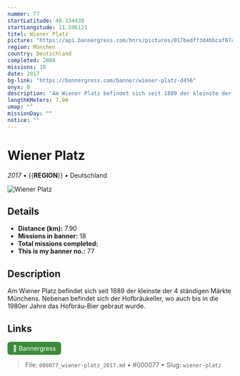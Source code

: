 ```yaml
---
nummer: 77
startLatitude: 48.134439
startLongitude: 11.596121
titel: Wiener Platz
picture: "https://api.bannergress.com/bnrs/pictures/017bedff3d4bbcaf87c58d14b36ffd1e"
region: München
country: Deutschland
completed: 2088
missions: 18
date: 2017
bg-link: "https://bannergress.com/banner/wiener-platz-d456"
onyx: 0
description: "Am Wiener Platz befindet sich seit 1889 der kleinste der 4 ständigen Märkte Münchens. Nebenan befindet sich der Hofbräukeller, wo auch bis in die 1980er Jahre das Hofbräu-Bier gebraut wurde."
lengthKMeters: 7,90
umap: ""
missionDay: ""
notice: ""
---
```

# Wiener Platz

*2017* • {{__REGION__}} • Deutschland

![Wiener Platz](https://api.bannergress.com/bnrs/pictures/017bedff3d4bbcaf87c58d14b36ffd1e)



## Details
- **Distance (km):** 7.90
- **Missions in banner:** 18
- **Total missions completed:** 
- **This is my banner no.:** 77



## Description
Am Wiener Platz befindet sich seit 1889 der kleinste der 4 ständigen Märkte Münchens. Nebenan befindet sich der Hofbräukeller, wo auch bis in die 1980er Jahre das Hofbräu-Bier gebraut wurde.



## Links
<a href="https://bannergress.com/banner/wiener-platz-d456" target="_blank" style="display:inline-block;margin-right:8px;padding:6px 12px;background:#3c8b3c;color:#fff;text-decoration:none;border-radius:6px;">🔗 Bannergress</a>



> File: `000077_wiener-platz_2017.md` • #000077 • Slug: `wiener-platz`

